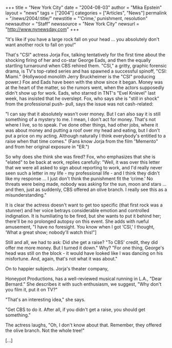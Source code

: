 +++
title = "New York City"
date = "2004-08-03"
author = "Mika Epstein"
layout = "news"
tags = ["2004"]
categories = ["Articles", "News"]
permalink = "/news/2004/:title/"
newstitle = "&#8216;Crime,' punishment, resolution"
newsauthor = "Staff"
newssource = "New York City"
newsurl = "http://www.nynewsday.com"
+++

"It's like if you have a large rock fall on your head ... you absolutely don't want another rock to fall on you!"

That's "CSI" actress Jorja Fox, talking tentatively for the first time about the shocking firing of her and co-star George Eads, and then the equally startling turnaround when CBS rehired them. "CSI," a gritty, graphic forensic drama, is TV's top-rated series and has spawned a successful spinoff, "CSI: Miami." (Hollywood monolith Jerry Bruckheimer is the "CSI" producing power.) Fox and Eads have been with the show since it began. Money was at the heart of the matter, so the rumors went, when the actors supposedly didn't show up for work. Eads, who starred in TNT's "Evel Knievel" last week, has insisted that he overslept. Fox, who says she is "still in shock" from the professional push- pull, says the issue was not cash-related:

"I can say that it absolutely wasn't over money. But I can also say it is still something of a mystery to me. I mean, I don't act for money. That's not where I live, so to speak. I've done other things, had other jobs, where it was about money and putting a roof over my head and eating, but I don't put a price on my acting. Although naturally I think everybody's entitled to a raise when that time comes." (Fans know Jorja from the film "Memento" and from her original exposure in "ER.")

So why does she think she was fired? Fox, who emphasizes that she is "elated" to be back at work, replies carefully: "Well, it was over this letter that we were all asked to sign about reporting to work, and I'd really never seen such a letter in my life - my professional life - and I think they didn't like my response ... I just don't think the punishment fit the &#8216;crime.' No threats were being made, nobody was asking for the sun, moon and stars ... and then, just as suddenly, CBS offered an olive branch. I really see this as a misunderstanding."

It is clear the actress doesn't want to get too specific (that first rock was a stunner) and her voice betrays considerable emotion and controlled indignation. It is humiliating to be fired, but she wants to put it behind her; there'll be no prolonged autopsy on this event. She adds with rueful amusement, "I have no foresight. You know when I got &#8216;CSI,' I thought, &#8216;What a great show; nobody'll watch this!"]

Still and all, we had to ask: Did she get a raise? "To CBS' credit, they did offer me more money. But I turned it down." Why? "For one thing, George's head was still on the block - it would have looked like I was dancing on his misfortune. And, again, that's not what it was about."

On to happier subjects. Jorja's theater company,

Honeypot Productions, has a well-reviewed musical running in L.A., "Dear Bernard." She describes it with such enthusiasm, we suggest, "Why don't you film it, put it on TV?"

"That's an interesting idea," she says.

"Get CBS to do it. After all, if you didn't get a raise, you should get something."

The actress laughs, "Oh, I don't know about that. Remember, they offered the olive branch. Not the whole tree!"

[...]

